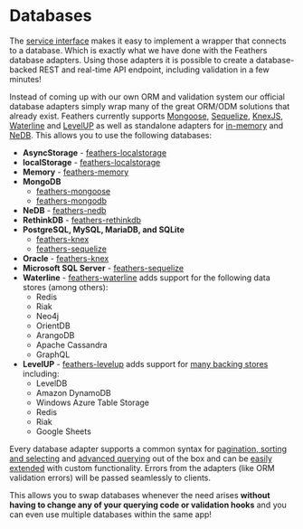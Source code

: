 # Databases

The [service interface](../services/readme.md) makes it easy to implement a wrapper that connects to a database. Which is exactly what we have done with the Feathers database adapters. Using those adapters it is possible to create a database-backed REST and real-time API endpoint, including validation in a few minutes!

Instead of coming up with our own ORM and validation system our official database adapters simply wrap many of the great ORM/ODM solutions that already exist. Feathers currently supports [Mongoose](mongoose.md), [Sequelize](sequelize.md), [KnexJS](knexjs.md), [Waterline](waterline.md) and [LevelUP](levelup.md) as well as standalone adapters for [in-memory](memory.md) and [NeDB](nedb.md). This allows you to use the following databases:

- **AsyncStorage** - [feathers-localstorage](localstorage.md)
- **localStorage** - [feathers-localstorage](localstorage.md)
- **Memory** - [feathers-memory](memory.md)
- **MongoDB**
  - [feathers-mongoose](mongoose.md)
  - [feathers-mongodb](mongodb.md)
- **NeDB** - [feathers-nedb](nedb.md)
- **RethinkDB** - [feathers-rethinkdb](rethinkdb.md)
- **PostgreSQL, MySQL, MariaDB, and SQLite**
  - [feathers-knex](knexjs.md)
  - [feathers-sequelize](sequelize.md)
- **Oracle** - [feathers-knex](knexjs.md)
- **Microsoft SQL Server** - [feathers-sequelize](sequelize.md)
- **Waterline** - [feathers-waterline](waterline.md) adds support for the following data stores (among others):
  - Redis
  - Riak
  - Neo4j
  - OrientDB
  - ArangoDB
  - Apache Cassandra
  - GraphQL
- **LevelUP** - [feathers-levelup](levelup.md) adds support for [many backing stores](https://github.com/Level/levelup/wiki/Modules#storage) including:
  - LevelDB
  - Amazon DynamoDB
  - Windows Azure Table Storage
  - Redis
  - Riak
  - Google Sheets

Every database adapter supports a common syntax for [pagination, sorting and selecting](pagination.md) and [advanced querying](querying.md) out of the box and can be [easily extended](extending.md) with custom functionality. Errors from the adapters (like ORM validation errors) will be passed seamlessly to clients.

This allows you to swap databases whenever the need arises **without having to change any of your querying code or validation hooks** and you can even use multiple databases within the same app!
